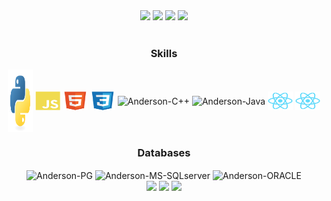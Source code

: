 <div align="center">
<img height="150em" src="https://github-profile-summary-cards.vercel.app/api/cards/profile-details?username=andersondemetrio&theme=radical"/> 
<img height="150em" src="https://github-readme-stats.vercel.app/api?username=andersondemetrio&show_icons=true&theme=radical&include_all_commits=true&count_private=true&hide_border=true"/> <img height="150em" src="https://github-readme-stats.vercel.app/api/top-langs/?username=andersondemetrio&layout=compact&langs_count=7&theme=radical&hide_border=true"/> <img height="150em" src="https://github-readme-streak-stats.herokuapp.com/?user=andersondemetrio&theme=radical&hide_border=true"/>
  
<div style="display: inline_block"><br>
  <h3>Skills</h3>
   <img align="center" alt="Anderson-Python" height="100" width="40" src="https://raw.githubusercontent.com/devicons/devicon/master/icons/python/python-original.svg">
  <img align="center" alt="Anderson-Js" height="30" width="40" src="https://raw.githubusercontent.com/devicons/devicon/master/icons/javascript/javascript-plain.svg">
  <img align="center" alt="Anderson-HTML" height="30" width="40" src="https://raw.githubusercontent.com/devicons/devicon/master/icons/html5/html5-original.svg">
  <img align="center" alt="Anderson-CSS" height="30" width="40" src="https://raw.githubusercontent.com/devicons/devicon/master/icons/css3/css3-original.svg">
  <img align="center" alt="Anderson-C++" height="30" width="40" src="https://raw.githubusercontent.com/isocpp/logos/64ef037049f87ac74875dbe72695e59118b52186/cpp_logo.svg">
  <img align="center" alt="Anderson-Java" height="30" width="40" src="https://raw.githubusercontent.com/jmnote/z-icons/master/svg/java.svg">
   <img align="center" alt="Anderson-React" height="30" width="40" src="https://raw.githubusercontent.com/devicons/devicon/master/icons/react/react-original.svg">
  <img align="center" alt="Anderson-ReactNative" height="30" width="40" src="https://raw.githubusercontent.com/devicons/devicon/master/icons/react/react-original.svg">
</div>
  <div style="display: inline_block">
   <h3>Databases</h3>
  <img align="center" alt="Anderson-PG" height="100" width="40" src="https://cdn.jsdelivr.net/gh/devicons/devicon/icons/postgresql/postgresql-plain-wordmark.svg">
  <img align="center" alt="Anderson-MS-SQLserver" height="50" width="70" src="https://cdn.jsdelivr.net/gh/devicons/devicon/icons/microsoftsqlserver/microsoftsqlserver-plain-wordmark.svg">
  <img align="center" alt="Anderson-ORACLE" height="100" width="70" src="https://cdn.jsdelivr.net/gh/devicons/devicon/icons/oracle/oracle-original.svg">
</div>
  
  <div> 
  <a href="866776" target="_blank"><img src="https://img.shields.io/badge/-Instagram-%23E4405F?style=for-the-badge&logo=instagram&logoColor=white" target="_blank"></a>
  <a href = "mailto:andersondemetrio.trabalho@gmail.com"><img src="https://img.shields.io/badge/-Gmail-%23333?style=for-the-badge&logo=gmail&logoColor=white" target="_blank"></a>
  <a href="https://www.linkedin.com/in/andersondemetrio/" target="_blank"><img src="https://img.shields.io/badge/-LinkedIn-%230077B5?style=for-the-badge&logo=linkedin&logoColor=white" target="_blank"></a> 
   
 
</div>
  
